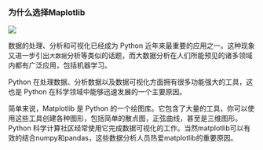 ### 为什么选择Maplotlib

![](https://matplotlib.org/_static/logo2.png)


数据的处理、分析和可视化已经成为 Python 近年来最重要的应用之一。这种现象又进一步引出`大数据`分析等类似的话题，而大数据分析在人们所能预见的诸多领域内都有广泛应用，包括机器学习。

Python 在处理数据、分析数据以及数据可视化方面拥有很多功能强大的工具，这也是 Python 在科学领域中能够迅速发展的一个主要原因。

简单来说，Matplotlib 是 Python 的一个绘图库。它包含了大量的工具，你可以使用这些工具创建各种图形，包括简单的散点图，正弦曲线，甚至是三维图形。Python 科学计算社区经常使用它完成数据可视化的工作。当然matplotlib可以有效的结合numpy和pandas，这些数据分析人员热爱matplotlib的重要原因。